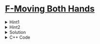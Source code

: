 # [F-Moving Both Hands](https://codeforces.com/problemset/problem/1725/M)

<details>
<summary>Hint1</summary>

```
This can be solved using dijkstra. But you can reverse the edges at most once.
```
</details>

<details>
<summary>Hint2</summary>

```
While runnig dijkstra algorithm we can minimize the backward distance using the forward distance and backward distance.
But forward distance can be minimized using forward distance only.
```
</details>

<details>
<summary>Solution</summary>

Suppose we are trying to find out the minimum time to get the hands from vertices $1$ and $k$ to the same vertex. If both hands end up on some vertex $v$, then the time required is $d(1,v)+d(k,v)$, with $d(x,y)$ being the minimum distance to go from vertex $x$ to $y$.

Suppose $d^′(x,y)$ is the minimum distance to go from vertex $x$ to $y$ in the reversed graph (i.e. all edges' directions are reversed). Then $d(1,v)+d(k,v) = d(1,v)+d^′(v,k)$.

The minimum time if both hands are initially on vertices $1$ and $k$ is the minimum value of $d(1,v)+d^′(v,k)$ for all vertices $v$. This is the same as the minimum distance to go from vertex $1$ to $k$ where in the middle of our path, we can reverse the graph at most once.

Therefore we can set up a graph like the following:

* Each vertex is a pair $(x,b)$, where $x$ is a vertex in the original graph and $b$ is a boolean determining whether we have already reversed the graph or not.

* For each edge $i$ in the original graph, there is an edge from $(U_i,0)$ to $(V_i,0)$ and an edge from $(V_i,1)$ to $(U_i,1)$, both with weight $W_i$.

* For each vertex $x$ in the original graph, there is a edge from $(x,0)$ to $(x,1)$ with weight $0$.

After this, we do the Dijkstra algorithm once on the new graph from vertex $(1,0)$. Then, the optimal time if both hands start from vertices $1$ and $k$ in the original graph is equal to $d((1,0),(k,1))$ in the new graph.

Time complexity: $O(N+M$log$M)$
</details>

<details>
<summary>C++ Code</summary>

```cpp
#include <bits/stdc++.h>

using namespace std;
using ll = long long;

#define fast_IO ios_base::sync_with_stdio(0), cin.tie(NULL);
#define all(x) x.begin(), x.end()
#define MAXN 200005
 
#define PII pair<int,int>
 
ll dist[MAXN][2]; // [node][direction]
vector<pair<int,PII>> adj[MAXN]; // <adjacent node, <weight ,direction>>
 
void dij()
{
    priority_queue<pair<ll,int>,vector<pair<ll,int>>,greater<pair<ll,int>>> pq;
    pq.push({0,1});
    while(pq.size())
    {
        ll d = pq.top().first;
        int curr = pq.top().second;
        pq.pop();
        if(d != dist[curr][0] and d != dist[curr][1]) continue;
        for(auto p: adj[curr])
        {
            int child = p.first, way = p.second.second;
            ll weight = p.second.first;
            ll mn = 1e18;
            // If this is a forward edge, we update the forward distance
            // of the adjacent node using forward distance only
            if(way == 0 and dist[child][0] > dist[curr][0] + weight)
            {
                dist[child][0] = dist[curr][0] + weight;
                mn = min(mn, dist[child][0]);
            }
            // If this is a reverse edge, we update the backward
            // distance of the adjacent node using both the forward and
            // backward distance
            if(way == 1 and dist[child][1] > dist[curr][0] + weight)
            {
                dist[child][1] = dist[curr][0] + weight;
                mn = min(mn, dist[child][1]);
            }
            if(way == 1 and dist[child][1] > dist[curr][1] + weight)
            {
                dist[child][1] = dist[curr][1] + weight;
                mn = min(mn, dist[child][1]);
            }
            if(mn != 1e18) pq.push({mn,child});
        }
    }
}
 
int main()
{
    ios_base::sync_with_stdio(0);cin.tie(NULL);
    int n, m;
    cin >> n >> m;
    for(int i = 0; i <= n; i++)
    {
        dist[i][0] = dist[i][1] = 1e18;
    }
    dist[1][0] = dist[1][1] = 0;
    for(int i = 0; i < m; i++)
    {
        int u,v,w;
        cin >> u >> v >> w;
        adj[u].push_back({{v}, {w,0}}); // 0->forward edge
        adj[v].push_back({{u}, {w,1}}); // 1->reverse edge
    }
    dij();
    for(int i = 2; i <= n; i++)
    {
        ll ans = min(dist[i][0], dist[i][1]);
        if(ans == 1e18) ans = -1;
        cout << ans << " ";
    }
    return 0;
}
```
</details>
